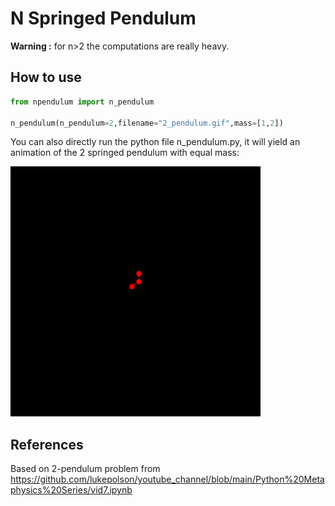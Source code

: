 # N Springed Pendulum

**Warning :** for n>2 the computations are really heavy.

## How to use 
```python 
from npendulum import n_pendulum

n_pendulum(n_pendulum=2,filename="2_pendulum.gif",mass=[1,2])
```

You can also directly run the python file n_pendulum.py, it will yield an animation of the 2 springed pendulum with equal mass:

![alt](./.img/2_pendulum.gif)


## References

Based on 2-pendulum problem from <https://github.com/lukepolson/youtube_channel/blob/main/Python%20Metaphysics%20Series/vid7.ipynb>